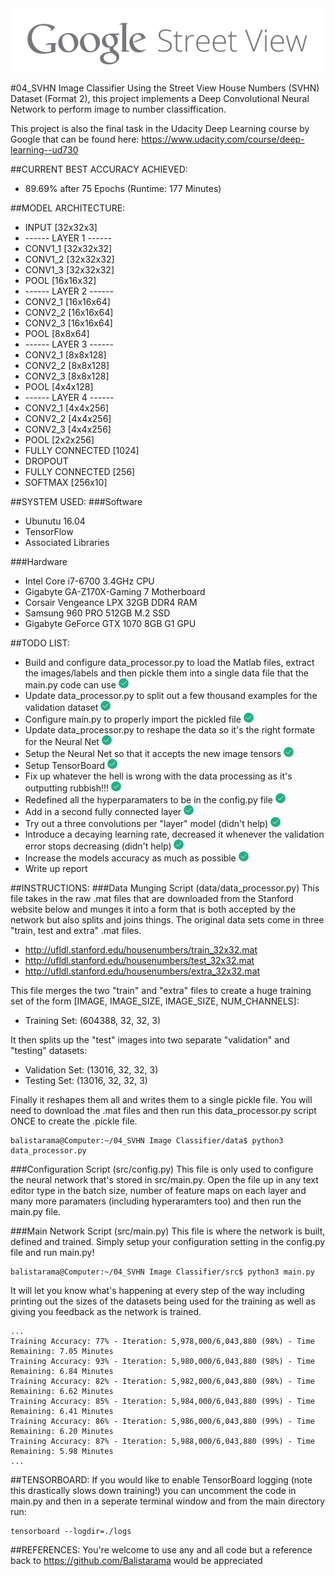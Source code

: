 <div align="center">
  <img src="https://github.com/Balistarama/04_SVHN-Image-Classifier/blob/master/images/Google%20Street%20View.png?raw=true"><br>
</div>

#04_SVHN Image Classifier
Using the Street View House Numbers (SVHN) Dataset (Format 2), this project implements a 
Deep Convolutional Neural Network to perform image to number classiffication.

This project is also the final task in the Udacity Deep Learning course by Google 
that can be found here: https://www.udacity.com/course/deep-learning--ud730

##CURRENT BEST ACCURACY ACHIEVED:
- 89.69% after 75 Epochs (Runtime: 177 Minutes)

##MODEL ARCHITECTURE:
- INPUT [32x32x3]
- ------ LAYER 1 ------
- CONV1_1 [32x32x32]
- CONV1_2 [32x32x32]
- CONV1_3 [32x32x32]
- POOL [16x16x32]
- ------ LAYER 2 ------
- CONV2_1 [16x16x64]
- CONV2_2 [16x16x64]
- CONV2_3 [16x16x64]
- POOL [8x8x64]
- ------ LAYER 3 ------
- CONV2_1 [8x8x128]
- CONV2_2 [8x8x128]
- CONV2_3 [8x8x128]
- POOL [4x4x128]
- ------ LAYER 4 ------
- CONV2_1 [4x4x256]
- CONV2_2 [4x4x256]
- CONV2_3 [4x4x256]
- POOL [2x2x256]
- FULLY CONNECTED [1024]
- DROPOUT
- FULLY CONNECTED [256]
- SOFTMAX [256x10]

##SYSTEM USED:
###Software
- Ubunutu 16.04
- TensorFlow
- Associated Libraries

###Hardware
- Intel Core i7-6700 3.4GHz CPU
- Gigabyte GA-Z170X-Gaming 7 Motherboard
- Corsair Vengeance LPX 32GB DDR4 RAM
- Samsung 960 PRO 512GB M.2 SSD
- Gigabyte GeForce GTX 1070 8GB G1 GPU

##TODO LIST:
- Build and configure data_processor.py to load the Matlab files, extract the 
images/labels and then pickle them into a single data file that the main.py 
code can use <img src="https://github.com/Balistarama/04_SVHN-Image-Classifier/blob/master/images/tick.png?raw=true">
- Update data_processor.py to split out a few thousand examples for the validation dataset <img src="https://github.com/Balistarama/04_SVHN-Image-Classifier/blob/master/images/tick.png?raw=true">
- Configure main.py to properly import the pickled file <img src="https://github.com/Balistarama/04_SVHN-Image-Classifier/blob/master/images/tick.png?raw=true">
- Update data_processor.py to reshape the data so it's the right formate for the Neural Net <img src="https://github.com/Balistarama/04_SVHN-Image-Classifier/blob/master/images/tick.png?raw=true">
- Setup the Neural Net so that it accepts the new image tensors <img src="https://github.com/Balistarama/04_SVHN-Image-Classifier/blob/master/images/tick.png?raw=true">
- Setup TensorBoard <img src="https://github.com/Balistarama/04_SVHN-Image-Classifier/blob/master/images/tick.png?raw=true">
- Fix up whatever the hell is wrong with the data processing as it's outputting rubbish!!! <img src="https://github.com/Balistarama/04_SVHN-Image-Classifier/blob/master/images/tick.png?raw=true">
- Redefined all the hyperparamaters to be in the config.py file <img src="https://github.com/Balistarama/04_SVHN-Image-Classifier/blob/master/images/tick.png?raw=true">
- Add in a second fully connected layer <img src="https://github.com/Balistarama/04_SVHN-Image-Classifier/blob/master/images/tick.png?raw=true">
- Try out a three convolutions per "layer" model (didn't help) <img src="https://github.com/Balistarama/04_SVHN-Image-Classifier/blob/master/images/tick.png?raw=true">
- Introduce a decaying learning rate, decreased it whenever the validation error stops decreasing (didn't help) <img src="https://github.com/Balistarama/04_SVHN-Image-Classifier/blob/master/images/tick.png?raw=true">
- Increase the models accuracy as much as possible <img src="https://github.com/Balistarama/04_SVHN-Image-Classifier/blob/master/images/tick.png?raw=true">
- Write up report

##INSTRUCTIONS:
###Data Munging Script (data/data_processor.py)
This file takes in the raw .mat files that are downloaded from the Stanford website below and munges it into a form that is both accepted by the network but also splits and joins things. The original data sets come in three "train, test and extra" .mat files.
- http://ufldl.stanford.edu/housenumbers/train_32x32.mat
- http://ufldl.stanford.edu/housenumbers/test_32x32.mat
- http://ufldl.stanford.edu/housenumbers/extra_32x32.mat

This file merges the two "train" and "extra" files to create a huge training set of the form [IMAGE, IMAGE_SIZE, IMAGE_SIZE, NUM_CHANNELS]:

- Training Set: (604388, 32, 32, 3)

It then splits up the "test" images into two separate "validation" and "testing" datasets:

- Validation Set: (13016, 32, 32, 3)
- Testing Set: (13016, 32, 32, 3)

Finally it reshapes them all and writes them to a single pickle file. You will need to download the .mat files and then run this data_processor.py script ONCE to create the .pickle file.
```
balistarama@Computer:~/04_SVHN Image Classifier/data$ python3 data_processor.py
```

###Configuration Script (src/config.py)
This file is only used to configure the neural network that's stored in src/main.py. Open the file up in any text editor type in the batch size, number of feature maps on each layer and many more paramaters (including hyperaramters too) and then run the main.py file.

###Main Network Script (src/main.py)
This file is where the network is built, defined and trained. Simply setup your configuration setting in the config.py file and run main.py!
```
balistarama@Computer:~/04_SVHN Image Classifier/src$ python3 main.py
```
It will let you know what's happening at every step of the way including printing out the sizes of the datasets being used for the training as well as giving you feedback as the network is trained.
```
...
Training Accuracy: 77% - Iteration: 5,978,000/6,043,880 (98%) - Time Remaining: 7.05 Minutes
Training Accuracy: 93% - Iteration: 5,980,000/6,043,880 (98%) - Time Remaining: 6.84 Minutes
Training Accuracy: 82% - Iteration: 5,982,000/6,043,880 (98%) - Time Remaining: 6.62 Minutes
Training Accuracy: 85% - Iteration: 5,984,000/6,043,880 (99%) - Time Remaining: 6.41 Minutes
Training Accuracy: 86% - Iteration: 5,986,000/6,043,880 (99%) - Time Remaining: 6.20 Minutes
Training Accuracy: 87% - Iteration: 5,988,000/6,043,880 (99%) - Time Remaining: 5.98 Minutes
...
```

##TENSORBOARD:
If you would like to enable TensorBoard logging (note this drastically slows down training!) you can uncomment the code in main.py and then in a seperate terminal window and from the main directory run:
```
tensorboard --logdir=./logs
```

##REFERENCES:
You're welcome to use any and all code but a reference back to 
https://github.com/Balistarama would be appreciated
